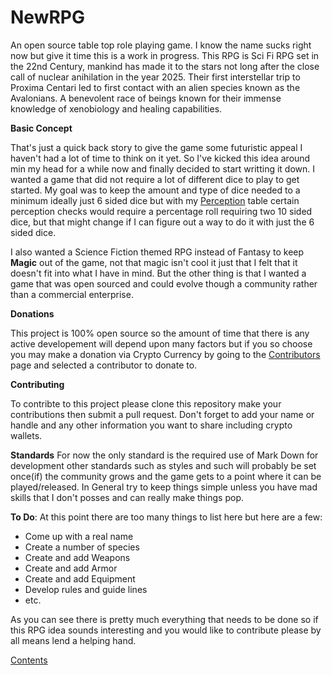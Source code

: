 # NewRPG
An open source table top role playing game.
I know the name sucks right now but give it time this is a work in progress. This RPG is Sci Fi RPG set in the 22nd Century, mankind has made it to the stars not long after the close call of nuclear anihilation in the year 2025. Their first interstellar trip to Proxima Centari led to first contact with an alien species known as the Avalonians. A benevolent race of beings known for their immense knowledge of xenobiology and healing capabilities. 

**Basic Concept**

That's just a quick back story to give the game some futuristic appeal I haven't had a lot of time to think on it yet. So I've kicked this idea around min my head for a while now and finally decided to start writting it down. I wanted a game that did not require a lot of different dice to play to get started. My goal was to keep the amount and type of dice needed to a minimum ideally just 6 sided dice but with my [Perception](https://github.com/ikeman32/NewRPG/blob/master/CoreRules/Perception.md) table certain perception checks would require a percentage roll requiring two 10 sided dice, but that might change if I can figure out a way to do it with just the 6 sided dice.

I also wanted a Science Fiction themed RPG instead of Fantasy to keep **Magic** out of the game, not that magic isn't cool it just that I felt that it doesn't fit into what I have in mind. But the other thing is that I wanted a game that was open sourced and could evolve though a community rather than a commercial enterprise.

**Donations**

This project is 100% open source so the amount of time that there is any active developement will depend upon many factors but if you so choose you may make a donation via Crypto Currency by going to the [Contributors](https://github.com/ikeman32/NewRPG/blob/master/Contributors.md) page and selected a contributor to donate to.

**Contributing**

To contribte to this project please clone this repository make your contributions then submit a pull request. Don't forget to add your name or handle and any other information you want to share including crypto wallets.

**Standards**
For now the only standard is the required use of Mark Down for development other standards such as styles and such will probably be set once(if) the community grows and the game gets to a point where it can be played/released. In General try to keep things simple unless you have mad skills that I don't posses and can really make things pop.

**To Do**:
At this point there are too many things to list here but here are a few:

- Come up with a real name
- Create a number of species
- Create and add Weapons
- Create and add Armor
- Create and add Equipment
- Develop rules and guide lines
- etc.


As you can see there is pretty much everything that needs to be done so if this RPG idea sounds interesting and you would like to contribute please by all means lend a helping hand.

[Contents](https://github.com/ikeman32/NewRPG/blob/master/CoreRules/Contents.md)

